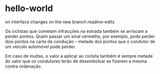 # hello-world
on interface
changes on the new branch readme-edits

Os ciclistas que cometam infracções na estrada também se arriscam a perder pontos. Quem passar um sinal vermelho, por exemplo, pode perder dois pontos na carta de condução – metade dos pontos que o condutor de um veículo automóvel pode perder.

Em caso de multas, o valor a aplicar ao ciclista também é sempre metade do valor que os condutores terão de desembolsar se fizerem a mesma contra ordenação.
